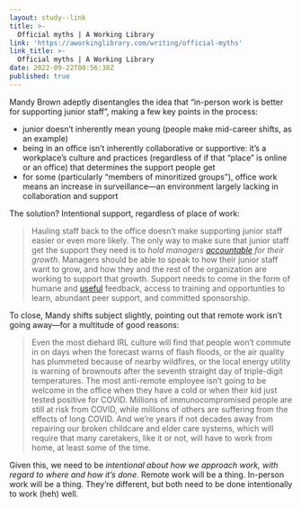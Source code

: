 ```yaml
---
layout: study--link
title: >-
  Official myths | A Working Library
link: 'https://aworkinglibrary.com/writing/official-myths'
link_title: >-
  Official myths | A Working Library
date: 2022-09-22T00:56:38Z
published: true
---
```

Mandy Brown adeptly disentangles the idea that “in-person work is better for supporting junior staff”, making a few key points in the process:

- junior doesn’t inherently mean young (people make mid-career shifts, as an example)
- being in an office isn’t inherently collaborative or supportive: it’s a workplace’s culture and practices (regardless of if that “place” is online or an office) that determines the support people get
- for some (particularly “members of minoritized groups”), office work means an increase in surveillance—an environment largely lacking in collaboration and support

The solution? Intentional support, regardless of place of work:

> Hauling staff back to the office doesn’t make supporting junior staff easier or even more likely. The only way to make sure that junior staff get the support they need is to _hold managers [accountable](https://aworkinglibrary.com/writing/on-accountability) for their growth_. Managers should be able to speak to how their junior staff want to grow, and how they and the rest of the organization are working to support that growth. Support needs to come in the form of humane and [useful](https://aworkinglibrary.com/writing/useful-praise) feedback, access to training and opportunties to learn, abundant peer support, and committed sponsorship.

To close, Mandy shifts subject slightly, pointing out that remote work isn’t going away—for a multitude of good reasons:

> Even the most diehard IRL culture will find that people won’t commute in on days when the forecast warns of flash floods, or the air quality has plummeted because of nearby wildfires, or the local energy utility is warning of brownouts after the seventh straight day of triple-digit temperatures. The most anti-remote employee isn’t going to be welcome in the office when they have a cold or when their kid just tested positive for COVID. Millions of immunocompromised people are still at risk from COVID, while millions of others are suffering from the effects of long COVID. And we’re years if not decades away from repairing our broken childcare and elder care systems, which will require that many caretakers, like it or not, will have to work from home, at least some of the time.

Given this, we need to be _intentional about how we approach work, with regard to where and how it’s done_. Remote work will be a thing. In-person work will be a thing. They’re different, but both need to be done intentionally to work (heh) well.
